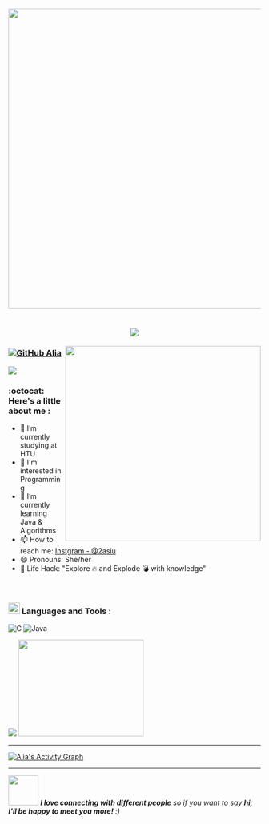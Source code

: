 

<h1 align="center">
    <img src="https://camo.githubusercontent.com/b40aa6e0a49e00065a11b3773f9f4d7098be2fed4da538a0a32abb74992a7869/68747470733a2f2f726973686176616e616e642e6769746875622e696f2f7374617469632f696d616765732f6772656574696e67732e676966" width="600">
</h1>

<h1 align="center">
  <a href="https://git.io/typing-svg">
    <img src="https://readme-typing-svg.herokuapp.com/?lines=Welcome+To+My+Profile!;My+Name+is+Alia+Abu+Amireh...;Nice+To+Meet+You&center=true&size=20">
  </a> 
</h1>


<img align="right" src="https://cdn.dribbble.com/users/1857592/screenshots/3848396/character-typing.gif" width="390">


### [![GitHub Alia](https://img.shields.io/github/followers/AliaAbuAmireh?label=follow&style=social)](https://github.com/AliaAbuAmireh)
<img src="https://visitor-badge.laobi.icu/badge?page_id=AliaAbuAmireh">

### :octocat: Here's a little about me :
 - 🔭 I’m currently studying at HTU
- 👀 I'm interested in Programming
- 🌱 I’m currently learning Java & Algorithms
- 📫 How to reach me: [Instgram - @2asiu](https://www.instagram.com/2asiu/) 
- 😄 Pronouns: She/her
- 🎯 Life Hack: "Explore 🔥 and Explode 💣 with knowledge"

<br> 
<h3> <img src = "https://media1.giphy.com/media/JZ40cnfnN11KycrvMF/giphy.gif?cid=ecf05e47a0n3gi1bfqntqmob8g9aid1oyj2wr3ds3mg700bl&rid=giphy.gif" width = 23px>  Languages and Tools :  </h3>

![C](https://img.shields.io/badge/-C-000?&logo=C)
![Java](https://img.shields.io/badge/-Java-000?&logo=Java&logoColor=007396)
<br> 

<img src="https://github-readme-stats.vercel.app/api?username=AliaAbuAmireh&&show_icons=true&title_color=C37B89&icon_color=FFCCD2&text_color=daf7dc&bg_color=152D35"> <img src="https://cdn.dribbble.com/users/355439/screenshots/1636997/media/45273763131232b8d5c3b239a4be8129.gif" width="250" height="193">



---
<a href="https://github.com/ashutosh00710/github-readme-activity-graph"><img alt="Alia's Activity Graph" src="https://denvercoder1-activity-graph.herokuapp.com/graph/?username=AliaAbuAmireh&bg_color=152D35&color=C37B89&line=FFCCD2&point=FFCCD2&hide_border=true" /></a>

---

<img src="https://media.giphy.com/media/LnQjpWaON8nhr21vNW/giphy.gif" width="60"> <em><b>I love connecting with different people</b> so if you want to say <b>hi, I'll be happy to meet you more!</b> :)</em>



